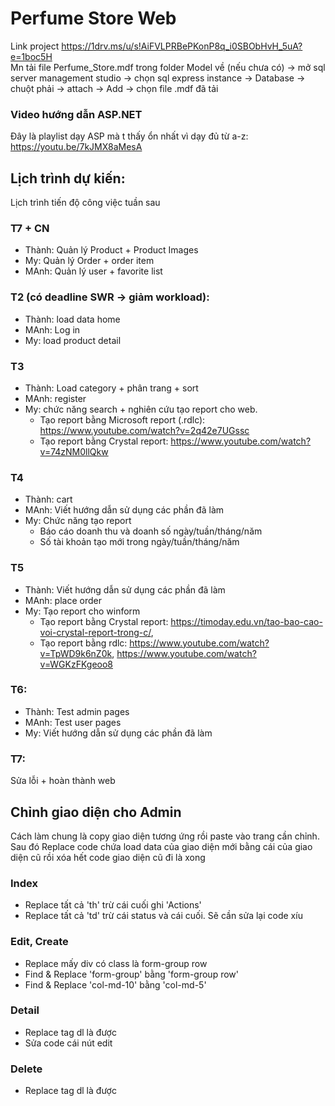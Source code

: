 # Perfume Store Web
Link project https://1drv.ms/u/s!AiFVLPRBePKonP8q_i0SBObHvH_5uA?e=1boc5H \
Mn tải file Perfume_Store.mdf trong folder Model về (nếu chưa có) -> mở sql server management studio -> chọn sql express instance -> Database -> chuột phải -> attach -> Add -> chọn file .mdf đã tải 
### Video hướng dẫn ASP.NET
Đây là playlist dạy ASP mà t thấy ổn nhất vì dạy đủ từ a-z: https://youtu.be/7kJMX8aMesA
## Lịch trình dự kiến:
Lịch trình tiến độ công việc tuần sau
### T7 + CN 
- Thành: Quản lý Product + Product Images
- My:  Quản lý Order + order item
- MAnh: Quản lý user + favorite list
### T2 (có deadline SWR -> giảm workload):
- Thành: load data home
- MAnh: Log in
- My: load product detail
### T3
- Thành: Load category + phân trang + sort
- MAnh: register
- My: chức năng search + nghiên cứu tạo report cho web. 
  - Tạo report bằng  Microsoft report (.rdlc): https://www.youtube.com/watch?v=2q42e7UGssc
  - Tạo report bằng Crystal report: https://www.youtube.com/watch?v=74zNM0llQkw
### T4
- Thành: cart
- MAnh: Viết hướng dẫn sử dụng các phần đã làm
- My: Chức năng tạo report
  - Báo cáo doanh thu và doanh số ngày/tuần/tháng/năm
  - Số tài khoản tạo mới trong ngày/tuần/tháng/năm
### T5
- Thành: Viết hướng dẫn sử dụng các phần đã làm
- MAnh: place order
- My: Tạo report cho winform
  - Tạo report bằng Crystal report: https://timoday.edu.vn/tao-bao-cao-voi-crystal-report-trong-c/, 
  - Tạo report bằng rdlc: https://www.youtube.com/watch?v=TpWD9k6nZ0k, https://www.youtube.com/watch?v=WGKzFKgeoo8
### T6: 
- Thành: Test admin pages
- MAnh: Test user pages
- My: Viết hướng dẫn sử dụng các phần đã làm
### T7: 
Sửa lỗi + hoàn thành web

## Chỉnh giao diện cho Admin
Cách làm chung là copy giao diện tương ứng rồi paste vào trang cần chỉnh. Sau đó Replace code chứa load data của giao diện mới bằng cái của giao diện cũ rồi xóa hết code giao diện cũ đi là xong
### Index 
- Replace tất cả 'th' trừ cái cuối ghi 'Actions'
- Replace tất cả 'td' trừ cái status và cái cuối. Sẽ cần sửa lại code xíu
### Edit, Create
- Replace mấy div có class là form-group row
- Find & Replace 'form-group' bằng 'form-group row'
- Find & Replace 'col-md-10' bằng 'col-md-5'
### Detail 
- Replace tag dl là được
- Sửa code cái nút edit
### Delete 
- Replace tag dl là được
